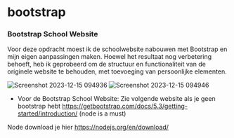 # bootstrap

### Bootstrap School Website
Voor deze opdracht moest ik de schoolwebsite nabouwen met Bootstrap en mijn eigen aanpassingen maken. Hoewel het resultaat nog verbetering behoeft, heb ik geprobeerd om de structuur en functionaliteit van de originele website te behouden, met toevoeging van persoonlijke elementen.

![Screenshot 2023-12-15 094936](https://github.com/aprox2105/CSS-HTML-DEEPDIVE/assets/106468130/593c95ea-78dc-4e10-ad50-a9365d4fc063)
![Screenshot 2023-12-15 094946](https://github.com/aprox2105/CSS-HTML-DEEPDIVE/assets/106468130/161ca3b0-6897-4f21-a5bc-c964b9ba6567)

- Voor de Bootstrap School Website: Zie volgende website als je geen bootstrap hebt https://getbootstrap.com/docs/5.3/getting-started/introduction/ (node is a must)

Node download je hier https://nodejs.org/en/download/
